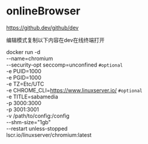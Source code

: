 # onlineBrowser
https://github.dev/github/dev

编辑模式复制以下内容在dev在线终端打开


docker run -d \
   --name=chromium \
   --security-opt seccomp=unconfined `#optional` \
   -e PUID=1000 \
   -e PGID=1000 \
   -e TZ=Etc/UTC \
   -e CHROME_CLI=https://www.linuxserver.io/ `#optional` \
   -e TITLE=sabamedia\
   -p 3000:3000 \
   -p 3001:3001 \
   -v /path/to/config:/config \
   --shm-size="1gb" \
   --restart unless-stopped \
   lscr.io/linuxserver/chromium:latest
